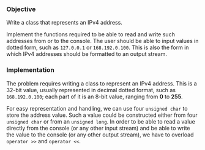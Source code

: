 ### Objective

Write a class that represents an IPv4 address. 

Implement the functions required to be able to read and write such addresses from or to the console. The user should be able to input values in dotted form, such as `127.0.0.1` or `168.192.0.100`. This is also the form in which IPv4 addresses should be formatted to an output stream.

### Implementation

The problem requires writing a class to represent an IPv4 address. This is a 32-bit value, usually represented in decimal dotted format, such as `168.192.0.100`; each part of it is an 8-bit value, ranging from **0** to **255**. 

For easy representation and handling, we can use four `unsigned char` to store the address value. Such a value could be constructed either from four `unsigned char` or from an `unsigned long`. In order to be able to read a value directly from the console (or any other input stream) and be able to write the value to the console (or any other output stream), we have to overload `operator >>` and `operator <<`.
